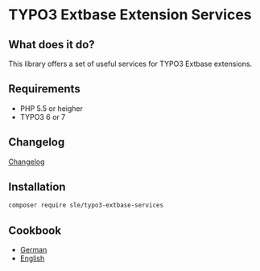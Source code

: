 # TYPO3 Extbase Extension Services

## What does it do?
This library offers a set of useful services for TYPO3 Extbase extensions.

## Requirements
- PHP 5.5 or heigher
- TYPO3 6 or 7

## Changelog
[Changelog](./Changelog.md)

## Installation
```bash
composer require sle/typo3-extbase-services
```

## Cookbook

- [German](./Cookbook/Cookbook.de.md)
- [English](./Cookbook/Cookbook.en.md)
